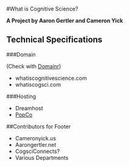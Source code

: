 #What is Cognitive Science?

__A Project by Aaron Gertler and Cameron Yick__

## Technical Specifications


###Domain 

(Check with [Domainr](https://domainr.com/))

- whatiscognitivescience.com 
- whatiscogsci.com 

###Hosting
  
- Dreamhost
- [PopCo](https://pop.co)

##Contributors for Footer

- Cameronyick.us
- Aarongertler.net
- CogsciConnects?
- Various Departments